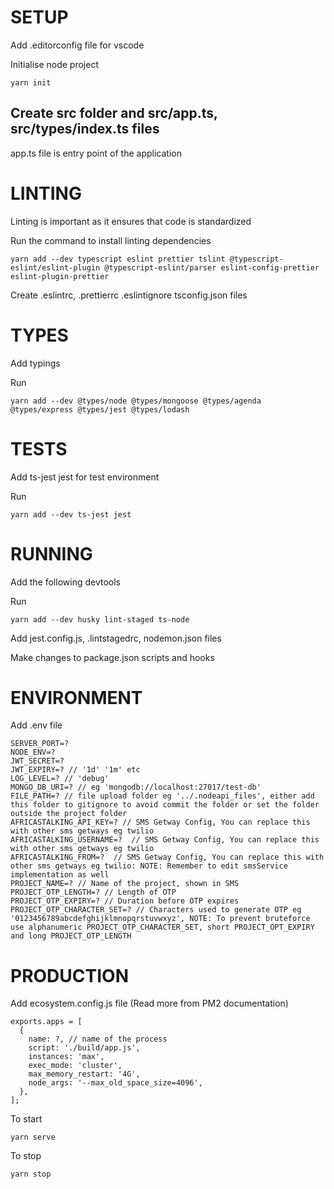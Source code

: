# SETUP

Add .editorconfig file for vscode

Initialise node project

```
yarn init
```

## Create src folder and src/app.ts, src/types/index.ts files

app.ts file is entry point of the application

# LINTING

Linting is important as it ensures that code is standardized

Run the command to install linting dependencies

```
yarn add --dev typescript eslint prettier tslint @typescript-eslint/eslint-plugin @typescript-eslint/parser eslint-config-prettier eslint-plugin-prettier
```

Create .eslintrc, .prettierrc .eslintignore tsconfig.json files

# TYPES

Add typings

Run

```
yarn add --dev @types/node @types/mongoose @types/agenda @types/express @types/jest @types/lodash
```

# TESTS

Add ts-jest jest for test environment

Run

```
yarn add --dev ts-jest jest
```

# RUNNING

Add the following devtools

Run

```
yarn add --dev husky lint-staged ts-node
```

Add jest.config.js, .lintstagedrc, nodemon.json files

Make changes to package.json scripts and hooks

# ENVIRONMENT

Add .env file

```
SERVER_PORT=?
NODE_ENV=?
JWT_SECRET=?
JWT_EXPIRY=? // '1d' '1m' etc
LOG_LEVEL=? // 'debug'
MONGO_DB_URI=? // eg 'mongodb://localhost:27017/test-db'
FILE_PATH=? // file upload folder eg '../.nodeapi_files', either add this folder to gitignore to avoid commit the folder or set the folder outside the project folder
AFRICASTALKING_API_KEY=? // SMS Getway Config, You can replace this with other sms getways eg twilio
AFRICASTALKING_USERNAME=?  // SMS Getway Config, You can replace this with other sms getways eg twilio
AFRICASTALKING_FROM=?  // SMS Getway Config, You can replace this with other sms getways eg twilio: NOTE: Remember to edit smsService implementation as well
PROJECT_NAME=? // Name of the project, shown in SMS
PROJECT_OTP_LENGTH=? // Length of OTP
PROJECT_OTP_EXPIRY=? // Duration before OTP expires
PROJECT_OTP_CHARACTER_SET=? // Characters used to generate OTP eg '0123456789abcdefghijklmnopqrstuvwxyz', NOTE: To prevent bruteforce use alphanumeric PROJECT_OTP_CHARACTER_SET, short PROJECT_OPT_EXPIRY and long PROJECT_OTP_LENGTH
```
# PRODUCTION

Add ecosystem.config.js file (Read more from PM2 documentation)

```
exports.apps = [
  {
    name: ?, // name of the process
    script: './build/app.js',
    instances: 'max',
    exec_mode: 'cluster',
    max_memory_restart: '4G',
    node_args: '--max_old_space_size=4096',
  },
];
```

To start
```
yarn serve
```

To stop
```
yarn stop
```
